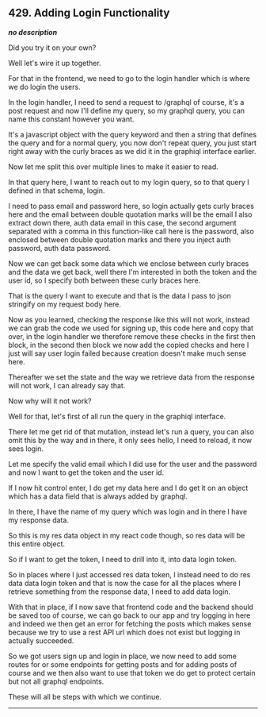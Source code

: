 ## 429. Adding Login Functionality

<strong><em>no description</em></strong>

Did you try it on your own? 

Well let's wire it up together. 

For that in the frontend, we need to go to the login handler which is where we
do login the users. 

In the login handler, I need to send a request to /graphql of course, it's a
post request and now I'll define my query, so my graphql query, you can name
this constant however you want. 

It's a javascript object with the query keyword and then a string that defines
the query and for a normal query, you now don't repeat query, you just start
right away with the curly braces as we did it in the graphiql interface earlier.


Now let me split this over multiple lines to make it easier to read. 

In that query here, I want to reach out to my login query, so to that query I
defined in that schema, login. 

I need to pass email and password here, so login actually gets curly braces here
and the email between double quotation marks will be the email I also extract
down there, auth data email in this case, the second argument separated with a
comma in this function-like call here is the password, also enclosed between
double quotation marks and there you inject auth password, auth data password. 

Now we can get back some data which we enclose between curly braces and the data
we get back, well there I'm interested in both the token and the user id, so I
specify both between these curly braces here. 

That is the query I want to execute and that is the data I pass to json
stringify on my request body here. 

Now as you learned, checking the response like this will not work, instead we
can grab the code we used for signing up, this code here and copy that over, in
the login handler we therefore remove these checks in the first then block, in
the second then block we now add the copied checks and here I just will say user
login failed because creation doesn't make much sense here. 

Thereafter we set the state and the way we retrieve data from the response will
not work, I can already say that. 

Now why will it not work? 

Well for that, let's first of all run the query in the graphiql interface. 

There let me get rid of that mutation, instead let's run a query, you can also
omit this by the way and in there, it only sees hello, I need to reload, it now
sees login. 

Let me specify the valid email which I did use for the user and the password and
now I want to get the token and the user id. 

If I now hit control enter, I do get my data here and I do get it on an object
which has a data field that is always added by graphql. 

In there, I have the name of my query which was login and in there I have my
response data. 

So this is my res data object in my react code though, so res data will be this
entire object. 

So if I want to get the token, I need to drill into it, into data login token. 

So in places where I just accessed res data token, I instead need to do res data
data login token and that is now the case for all the places where I retrieve
something from the response data, I need to add data login. 

With that in place, if I now save that frontend code and the backend should be
saved too of course, we can go back to our app and try logging in here and
indeed we then get an error for fetching the posts which makes sense because we
try to use a rest API url which does not exist but logging in actually
succeeded. 

So we got users sign up and login in place, we now need to add some routes for
or some endpoints for getting posts and for adding posts of course and we then
also want to use that token we do get to protect certain but not all graphql
endpoints. 

These will all be steps with which we continue. 

---